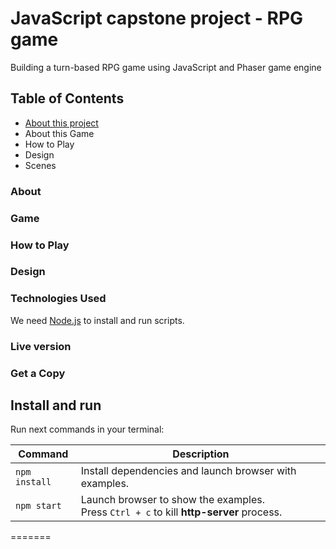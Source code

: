 # JavaScript capstone project - RPG game

Building a turn-based RPG game using JavaScript and Phaser game engine

## Table of Contents

- [About this project](#About)
- About this Game
- How to Play
- Design
- Scenes

### About

### Game

### How to Play

### Design

### Technologies Used
We need [Node.js](https://nodejs.org) to install and run scripts.

### Live version

### Get a Copy


## Install and run

Run next commands in your terminal:

| Command       | Description                                                                                 |
| ------------- | ------------------------------------------------------------------------------------------- |
| `npm install` | Install dependencies and launch browser with examples.                                      |
| `npm start`   | Launch browser to show the examples. <br> Press `Ctrl + c` to kill **http-server** process. |

=======
